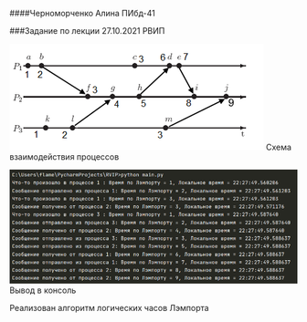 ####Черноморченко Алина ПИбд-41

###Задание по лекции 27.10.2021 РВИП

![Processes](processes.png)
Схема взаимодействия процессов

![Console](вывод.png)
Вывод в консоль

Реализован алгоритм логических часов Лэмпорта

